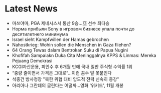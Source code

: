 # Latest News
-  마쓰야마, PGA 제네시스서 통산 9승…亞 선수 최다승
-  Норма прибыли Sony в игровом бизнесе упала почти до десятилетнего минимума
-  Israel sieht Kampfwillen der Hamas gebrochen
-  Nahostkrieg: Wohin sollen die Menschen in Gaza fliehen?
-  64 Orang Tewas dalam Bentrokan Suku di Papua Nugini
-  Khofifah Sampaiakn Duka Cita Meninggalnya KPPS & Linmas: Mereka Pejuang Demokrasi
-  KCGI자산운용, 피인수 후 6개월 만에 국내 일반 주식형 수익률 1위
-  “중량 줄이면서 가격은 그대로”…이런 꼼수 발 못붙인다
-  석종건 방사청장 "북한 위협 대비 압도적 전력 신속히 증강"
-  아리아나 그란데의 글린다는 어떨까…영화 '위키드', 11월 개봉
